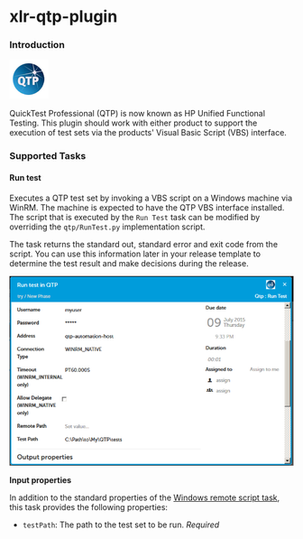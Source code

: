 # xlr-qtp-plugin

### Introduction

![image](documentation/qtp-icon.png) 

QuickTest Professional (QTP) is now known as HP Unified Functional Testing.  This plugin should work with either product to support the execution of test sets via the products' Visual Basic Script (VBS) interface.

### Supported Tasks

#### Run test

Executes a QTP test set by invoking a VBS script on a Windows machine via WinRM. The machine is expected to have the QTP VBS interface installed. The script that is executed by the `Run Test` task can be modified by overriding the `qtp/RunTest.py` implementation script.

The task returns the standard out, standard error and exit code from the script.  You can use this information later in your release template to determine the test result and make decisions during the release.

![image](documentation/QTP_Step.png)

**Input properties**

In addition to the standard properties of the [Windows remote script task](https://docs.xebialabs.com/xl-release/concept/introduction-to-the-xl-release-remote-script-plugin.html), this task provides the following properties:

* `testPath`: The path to the test set to be run. _Required_